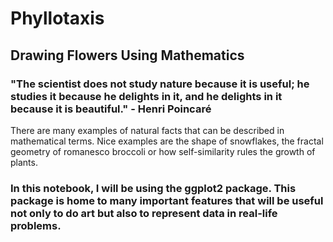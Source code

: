 # Phyllotaxis
## Drawing Flowers Using Mathematics

### "The scientist does not study nature because it is useful; he studies it because he delights in it, and he delights in it because it is beautiful." - Henri Poincaré

There are many examples of natural facts that can be described in mathematical terms. Nice examples are the shape of snowflakes, the fractal geometry of romanesco broccoli or how self-similarity rules the growth of plants.

### In this notebook, I will be using the ggplot2 package. This package is home to many important features that will be useful not only to do art but also to represent data in real-life problems.

